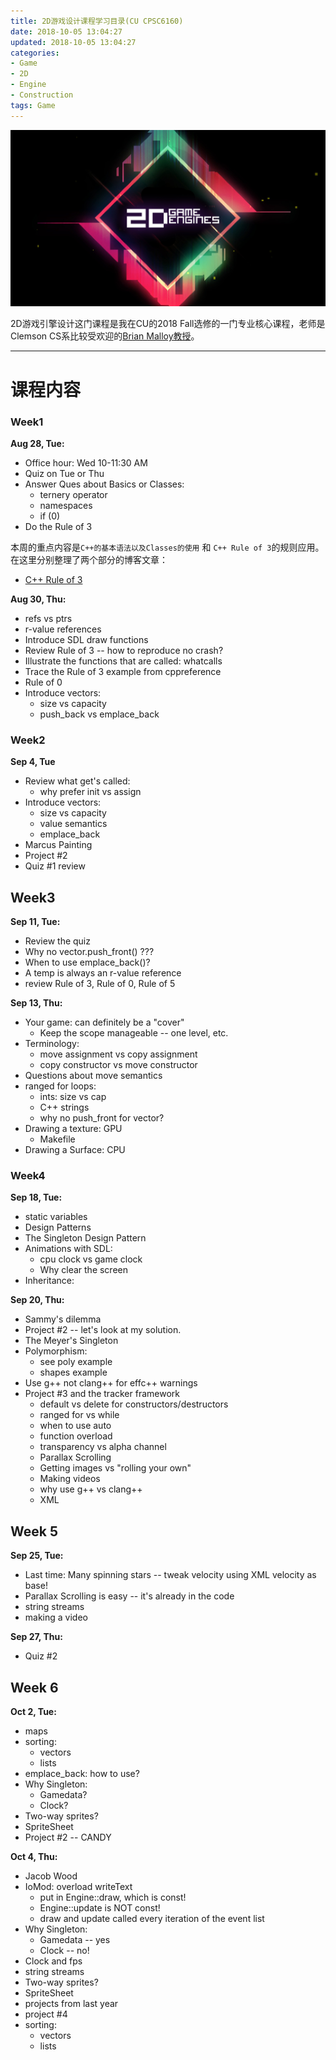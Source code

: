 ```yaml
---
title: 2D游戏设计课程学习目录(CU CPSC6160)
date: 2018-10-05 13:04:27
updated: 2018-10-05 13:04:27
categories: 
- Game
- 2D
- Engine
- Construction
tags: Game
---
```


![](/images/in-post/2018-10-04-2D-Game-Engine-Construction/2018-10-07-20-02-19.png)

2D游戏引擎设计这门课程是我在CU的2018 Fall选修的一门专业核心课程，老师是Clemson CS系比较受欢迎的[Brian Malloy教授](https://people.cs.clemson.edu/~malloy/)。

<!--more-->

---

# 课程内容

### Week1

**Aug 28, Tue:**
- Office hour: Wed 10-11:30 AM
- Quiz on Tue or Thu
- Answer Ques about Basics or Classes:
  - ternery operator
  - namespaces
  - if (0)
- Do the Rule of 3

本周的重点内容是`C++的基本语法以及Classes的使用` 和 `C++ Rule of 3`的规则应用。在这里分别整理了两个部分的博客文章：

- [C++ Rule of 3](/post/C++-Rule-Of-Three/)

**Aug 30, Thu:**
- refs vs ptrs
- r-value references
- Introduce SDL draw functions
- Review Rule of 3 -- how to reproduce no crash?
- Illustrate the functions that are called: whatcalls
- Trace the Rule of 3 example from cppreference
- Rule of 0
- Introduce vectors:
  - size vs capacity
  - push_back vs emplace_back

### Week2

**Sep 4, Tue**
- Review what get's called:
  - why prefer init vs assign
- Introduce vectors:
  - size vs capacity
  - value semantics
  - emplace_back
- Marcus Painting
- Project #2
- Quiz #1 review

## Week3

**Sep 11, Tue:**
- Review the quiz
- Why no vector.push_front() ???
- When to use emplace_back()?
- A temp is always an r-value reference
- review Rule of 3, Rule of 0, Rule of 5

**Sep 13, Thu:**
- Your game: can definitely be a "cover"
  - Keep the scope manageable -- one level, etc.
- Terminology:
  - move assignment vs copy assignment
  - copy constructor vs move constructor
- Questions about move semantics
- ranged for loops:
  - ints: size vs cap
  - C++ strings
  - why no push_front for vector?
- Drawing a texture: GPU
  - Makefile
- Drawing a Surface: CPU

### Week4

**Sep 18, Tue:**
- static variables
- Design Patterns
- The Singleton Design Pattern
- Animations with SDL:
  - cpu clock vs game clock
  - Why clear the screen
- Inheritance:

**Sep 20, Thu:**
- Sammy's dilemma
- Project #2 -- let's look at my solution.
- The Meyer's Singleton
- Polymorphism:
  - see poly example
  - shapes example
- Use g++ not clang++ for effc++ warnings
- Project #3 and the tracker framework
  - default vs delete for constructors/destructors
  - ranged for vs while
  - when to use auto
  - function overload
  - transparency vs alpha channel
  - Parallax Scrolling
  - Getting images vs "rolling your own"
  - Making videos
  - why use g++ vs clang++
  - XML

## Week 5

**Sep 25, Tue:**
- Last time: Many spinning stars -- tweak velocity using XML velocity as base!
- Parallax Scrolling is easy -- it's already in the code
- string streams
- making a video

**Sep 27, Thu:**
- Quiz #2

## Week 6

**Oct 2, Tue:**
- maps
- sorting:
  - vectors
  - lists
- emplace_back: how to use?
- Why Singleton:
  - Gamedata?
  - Clock?
- Two-way sprites?
- SpriteSheet
- Project #2 -- CANDY

**Oct 4, Thu:**
- Jacob Wood
- IoMod: overload writeText
  - put in Engine::draw, which is const!
  - Engine::update is NOT const!
  - draw and update called every iteration of the event list
- Why Singleton:
  - Gamedata -- yes
  - Clock -- no!
- Clock and fps
- string streams
- Two-way sprites?
- SpriteSheet
- projects from last year
- project #4
- sorting:
  - vectors
  - lists